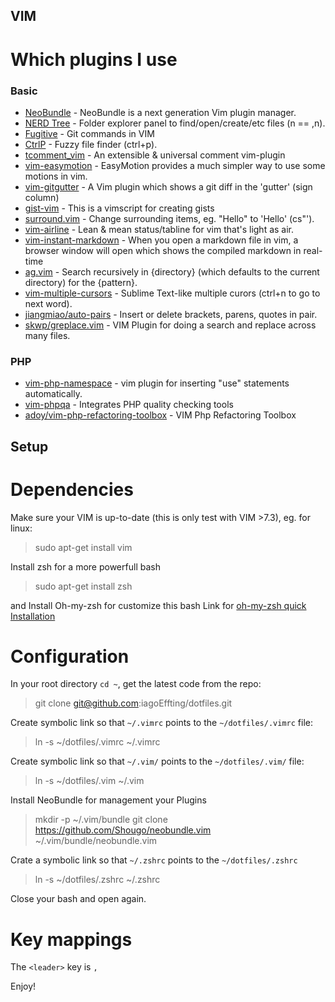 ## VIM
# Which plugins I use
### Basic
* [NeoBundle](https://github.com/Shougo/neobundle.vim) - NeoBundle is a next generation Vim plugin manager.
* [NERD Tree](https://github.com/scrooloose/nerdtree) - Folder explorer panel to find/open/create/etc files (<leader>n == ,n).
* [Fugitive](https://github.com/tpope/vim-fugitive) - Git commands in VIM
* [CtrlP](https://github.com/kien/ctrlp.vim) - Fuzzy file finder (ctrl+p).
* [tcomment_vim](https://github.com/tomtom/tcomment_vim) -  An extensible & universal comment vim-plugin 
* [vim-easymotion](https://github.com/easymotion/vim-easymotion) - EasyMotion provides a much simpler way to use some motions in vim.
* [vim-gitgutter](https://github.com/airblade/vim-gitgutter) - A Vim plugin which shows a git diff in the 'gutter' (sign column) 
* [gist-vim](https://github.com/mattn/gist-vim) - This is a vimscript for creating gists
* [surround.vim](https://github.com/tpope/vim-surround) - Change surrounding items, eg. "Hello" to 'Hello' (cs"').
* [vim-airline](https://github.com/vim-airline/vim-airline) - Lean & mean status/tabline for vim that's light as air. 
* [vim-instant-markdown](https://github.com/suan/vim-instant-markdown) - When you open a markdown file in vim, a browser window will open which shows the compiled markdown in real-time
* [ag.vim](https://github.com/rking/ag.vim) - Search recursively in {directory} (which defaults to the current directory) for the {pattern}. 
* [vim-multiple-cursors](https://github.com/terryma/vim-multiple-cursors) - Sublime Text-like multiple curors (ctrl+n to go to next word).
* [jiangmiao/auto-pairs](https://github.com/jiangmiao/auto-pairs) - Insert or delete brackets, parens, quotes in pair.
* [skwp/greplace.vim](https://github.com/skwp/greplace.vim) - VIM Plugin for doing a search and replace across many files.

### PHP
* [vim-php-namespace](https://github.com/arnaud-lb/vim-php-namespace) - vim plugin for inserting "use" statements automatically. 
* [vim-phpqa](https://github.com/joonty/vim-phpqa) - Integrates PHP quality checking tools
* [adoy/vim-php-refactoring-toolbox](https://github.com/adoy/vim-php-refactoring-toolbox) - VIM Php Refactoring Toolbox

## Setup
# Dependencies
Make sure your VIM is up-to-date (this is only test with VIM >7.3), eg. for linux:

> sudo apt-get install vim

Install zsh for a more powerfull bash

> sudo apt-get install zsh

and Install Oh-my-zsh for customize this bash
Link for [oh-my-zsh quick Installation](https://github.com/robbyrussell/oh-my-zsh)

# Configuration
In your root directory `cd ~`, get the latest code from the repo:
  
>  git clone git@github.com:iagoEffting/dotfiles.git

Create symbolic link so that `~/.vimrc` points to the `~/dotfiles/.vimrc` file:

>  ln -s ~/dotfiles/.vimrc ~/.vimrc

Create symbolic link so that `~/.vim/` points to the `~/dotfiles/.vim/` file:

>  ln -s ~/dotfiles/.vim ~/.vim

Install NeoBundle for management your Plugins

> mkdir -p ~/.vim/bundle
> git clone https://github.com/Shougo/neobundle.vim ~/.vim/bundle/neobundle.vim

Crate a symbolic link so that `~/.zshrc` points to the `~/dotfiles/.zshrc`

> ln -s ~/dotfiles/.zshrc ~/.zshrc

Close your bash and open again.

# Key mappings
The `<leader>` key is `,`

Enjoy!
